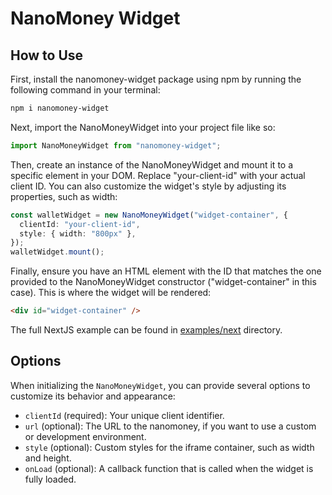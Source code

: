 # NanoMoney Widget

## How to Use

First, install the nanomoney-widget package using npm by running the following command in your terminal:

```bash
npm i nanomoney-widget
```

Next, import the NanoMoneyWidget into your project file like so:

```ts
import NanoMoneyWidget from "nanomoney-widget";
```

Then, create an instance of the NanoMoneyWidget and mount it to a specific element in your DOM. Replace "your-client-id" with your actual client ID. You can also customize the widget's style by adjusting its properties, such as width:

```ts
const walletWidget = new NanoMoneyWidget("widget-container", {
  clientId: "your-client-id",
  style: { width: "800px" },
});
walletWidget.mount();
```

Finally, ensure you have an HTML element with the ID that matches the one provided to the NanoMoneyWidget constructor ("widget-container" in this case). This is where the widget will be rendered:

```html
<div id="widget-container" />
```

The full NextJS example can be found in [examples/next](example/next/README.md) directory.

## Options

When initializing the `NanoMoneyWidget`, you can provide several options to customize its behavior and appearance:

- `clientId` (required): Your unique client identifier.
- `url` (optional): The URL to the nanomoney, if you want to use a custom or development environment.
- `style` (optional): Custom styles for the iframe container, such as width and height.
- `onLoad` (optional): A callback function that is called when the widget is fully loaded.
